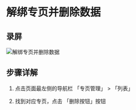 # 解绑专页并删除数据

## 录屏

![解绑专页并删除数据](/imgs/delete_page.gif)

## 步骤详解

1. 点击页面最左侧的导航栏 「专页管理」 > 「列表」

2. 找到对应专页，点击 「删除按钮」按钮

